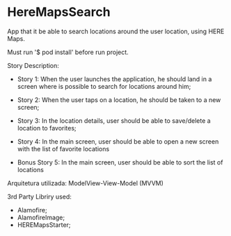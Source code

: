 # HereMapsSearch

App that it be able to search locations around the user location, using HERE Maps.

Must run '$ pod install' before run project.


Story Description:
 - Story 1: When the user launches the application, he should land in
 a screen where is possible to search for locations around him;

- Story 2: When the user taps on a location, he should be taken to a
new screen;

- Story 3: In the location details, user should be able to save/delete a
location to favorites;

- Story 4: In the main screen, user should be able to open a new
screen with the list of favorite locations

- Bonus Story 5: In the main screen, user should be able to sort the
list of locations


Arquitetura utilizada: ModelView-View-Model (MVVM)


3rd Party Libriry used:
- Alamofire;
- AlamofireImage;
- HEREMapsStarter;


